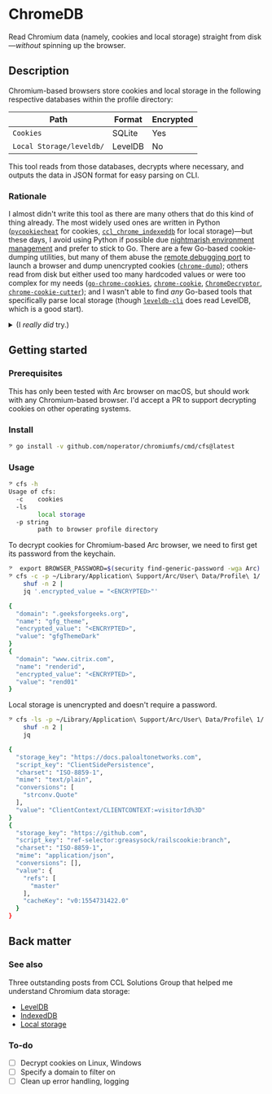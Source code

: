 # ChromeDB

Read Chromium data (namely, cookies and local storage) straight from disk—_without_ spinning up the browser. <!-- Yeah, it's called <em>Chrome</em>DB, but `chromiumdb` is a bit of a mouthful for a Go package name. -->

## Description

Chromium-based browsers store cookies and local storage in the following respective databases within the profile directory:

Path | Format | Encrypted
--- | --- | ---
`Cookies` | SQLite | Yes
`Local Storage/leveldb/` | LevelDB | No

This tool reads from those databases, decrypts where necessary, and outputs the data in JSON format for easy parsing on CLI.

### Rationale

I almost didn't write this tool as there are many others that do this kind of thing already. The most widely used ones are written in Python ([`pycookiecheat`](https://github.com/n8henrie/pycookiecheat/blob/dev/src/pycookiecheat/chrome.py) for cookies, [`ccl_chrome_indexeddb`](https://github.com/cclgroupltd/ccl_chrome_indexeddb/blob/master/ccl_chromium_localstorage.py) for local storage)—but these days, I avoid using Python if possible due [nightmarish environment management](https://xkcd.com/1987/) and prefer to stick to Go. There are a few Go-based cookie-dumping utilities, but many of them abuse the [remote debugging port](https://blog.chromium.org/2011/05/remote-debugging-with-chrome-developer.html) to launch a browser and dump unencrypted cookies ([`chrome-dump`](https://github.com/lesnuages/chrome-dump)); others read from disk but either used too many hardcoded values or were too complex for my needs ([`go-chrome-cookies`](https://github.com/teocci/go-chrome-cookies), [`chrome-cookie`](https://github.com/muyids/chrome-cookie), [`ChromeDecryptor`](https://github.com/wat4r/ChromeDecryptor), [`chrome-cookie-cutter`](https://github.com/saranrapjs/chrome-cookie-cutter)); and I wasn't able to find _any_ Go-based tools that specifically parse local storage (though [`leveldb-cli`](https://github.com/cions/leveldb-cli) does read LevelDB, which is a good start).

<details><summary>(I <em>really did</em> try.)</summary>

```bash
nln() { nl -nln | sed -E "s/(^[0-9]+)/\1.$1/"; }

# Search for tools written in Go that deal with cookie decryption.
for QUERY in \
	'chrome cookie' \
	'chromium cookie' \
	'chrome leveldb' \
	'chromium leveldb' \
    'chrome local storage' \
	'chromium local storage' \
	; do
	echo "query: $QUERY" >&2
	curl -sv "https://github.com/search?type=repositories" \
		-G -X GET --data-urlencode "q=$QUERY language:Go" \
		-H 'accept: text/html,application/xhtml+xml,application/xml;q=0.9,image/avif,image/webp,image/apng,*/*;q=0.8,application/signed-exchange;v=b3;q=0.7' |
		tee >/dev/null \
			>(htmlq -t .search-title | nln 1) \
			>(htmlq 'li > a' -a 'aria-label' | nln 2) |
	sort -V  |
	sed -E 's/^[0-9\.]+\s+//' |
	paste -d @ - - |
	tee /dev/stderr
	sleep 2
done |
    sed -E 's/ stars$//' |
	sort -u |
    tee repos.lst

# Download all of those tools' repos.
mkdir -p repos
cd repos
cat ../repos.lst | parallel --colsep @ --bar 'git clone --depth 1 https://github.com/{1} $(echo {1} | sed -E "s|/|--|")--{2}'
rm -rf ./*/.git

# Look for various topics that may or may not indicate that the tool uses the approach I care about.
echo "
sql sql|db|database|query|row
remote ws://|remote|debugg(ing|er)|9222|cdp|dev.?tools|debug.port
keychain log.?in|keychain
crypto key.?length|iteration|aes|cbc|sha1?|pbkdf|cipher|crypt
localStorage ldb|leveldb|local.?storage
" | grep -v '^$' | while read TOPIC REGEX; do
    rg -g '!.git*' -g '!topics.jsonl' -c "$REGEX" . | while read RESULT; do
        FILE=$(echo "$RESULT" | cut -d : -f 1 | sed -E 's|\./||')
        REPO="https://github.com/"$(echo "$FILE" | grep -oE '[^/]+' | head -n 1 | sed -E 's|--|/|; s/--.*//')
        STARS=$(echo "$FILE" | grep -oE '\--[0-9]+/' | head -n 1 | grep -oE '[0-9]+')
        COUNT=$(echo "$RESULT" | cut -d : -f 2)
        jo topic="$TOPIC" repo="$REPO" file="$FILE" count="$COUNT" stars="$STARS"
    done
done | tee topics.jsonl

# Sort relevant repos by popularity.
cat topics.jsonl | jq -sc 'group_by(.repo) | map({
        repo: .[0].repo,
        stars: .[0].stars,
        topics: map({topic, count}) |
            group_by(.topic) |
            map({topic: .[0].topic, count: map(.count) | add})
    }) | sort_by(.stars) | reverse[]'
    
{"repo":"https://github.com/slyd0g/WhiteChocolateMacademiaNut","stars":141,"topics":[{"topic":"crypto","count":5},{"topic":"remote","count":17},{"topic":"sql","count":6}]}
{"repo":"https://github.com/magisterquis/chromecookiestealer","stars":92,"topics":[{"topic":"crypto","count":6},{"topic":"keychain","count":3},{"topic":"remote","count":20},{"topic":"sql","count":15}]}
{"repo":"https://github.com/CCob/gookies","stars":48,"topics":[{"topic":"crypto","count":36},{"topic":"sql","count":14}]}
{"repo":"https://github.com/cions/leveldb-cli","stars":27,"topics":[{"topic":"crypto","count":14},{"topic":"localStorage","count":60},{"topic":"sql","count":290}]}
{"repo":"https://github.com/lesnuages/chrome-dump","stars":18,"topics":[{"topic":"crypto","count":11},{"topic":"keychain","count":1},{"topic":"remote","count":13}]}
{"repo":"https://github.com/teocci/go-chrome-cookies","stars":9,"topics":[{"topic":"crypto","count":140},{"topic":"keychain","count":42},{"topic":"sql","count":283}]}
{"repo":"https://github.com/idfp/go-stealer","stars":9,"topics":[{"topic":"crypto","count":73},{"topic":"keychain","count":32},{"topic":"sql","count":66}]}
{"repo":"https://github.com/muyids/chrome-cookie","stars":8,"topics":[{"topic":"crypto","count":22},{"topic":"keychain","count":3},{"topic":"sql","count":25}]}
{"repo":"https://github.com/wat4r/ChromeDecryptor","stars":5,"topics":[{"topic":"crypto","count":107},{"topic":"keychain","count":9},{"topic":"sql","count":35}]}
{"repo":"https://github.com/saranrapjs/chrome-cookie-cutter","stars":5,"topics":[{"topic":"crypto","count":29},{"topic":"sql","count":10}]}
{"repo":"https://github.com/omaidf/go-chrome-stealer","stars":5,"topics":[{"topic":"remote","count":3}]}
{"repo":"https://github.com/kawakatz/macCookies","stars":3,"topics":[{"topic":"crypto","count":68},{"topic":"keychain","count":4},{"topic":"sql","count":30}]}
{"repo":"https://github.com/4kord/gostealer","stars":3,"topics":[{"topic":"crypto","count":52},{"topic":"keychain","count":13},{"topic":"sql","count":242}]}
{"repo":"https://github.com/kinghrothgar/chrome-cookie-decrypt","stars":1,"topics":[{"topic":"crypto","count":45},{"topic":"keychain","count":12},{"topic":"sql","count":55}]}
{"repo":"https://github.com/kalelc/go-rails-cook","stars":1,"topics":[{"topic":"crypto","count":25},{"topic":"sql","count":4}]}
{"repo":"https://github.com/hybridtheory/samesite-cookie-support","stars":1,"topics":[{"topic":"crypto","count":2},{"topic":"sql","count":24}]}
{"repo":"https://github.com/m4tt72/rails-cookie-decrypt-go","stars":0,"topics":[{"topic":"crypto","count":31},{"topic":"sql","count":1}]}
{"repo":"https://github.com/igara/chrome-cookies","stars":0,"topics":[{"topic":"crypto","count":31},{"topic":"sql","count":12}]}
{"repo":"https://github.com/greasysock/railscookie","stars":0,"topics":[{"topic":"crypto","count":13},{"topic":"sql","count":1}]}
{"repo":"https://github.com/corenting/cookies","stars":0,"topics":[{"topic":"crypto","count":24},{"topic":"remote","count":1},{"topic":"sql","count":10}]}
```

</details>

## Getting started

### Prerequisites

This has only been tested with Arc browser on macOS, but should work with any Chromium-based browser. I'd accept a PR to support decrypting cookies on other operating systems.

### Install

```bash
𝄢 go install -v github.com/noperator/chromiumfs/cmd/cfs@latest
```

### Usage

```bash
𝄢 cfs -h
Usage of cfs:
  -c	cookies
  -ls
    	local storage
  -p string
    	path to browser profile directory

```

To decrypt cookies for Chromium-based Arc browser, we need to first get its password from the keychain.

```bash
𝄢  export BROWSER_PASSWORD=$(security find-generic-password -wga Arc)
𝄢 cfs -c -p ~/Library/Application\ Support/Arc/User\ Data/Profile\ 1/ |
    shuf -n 2 |
    jq '.encrypted_value = "<ENCRYPTED>"'

{
  "domain": ".geeksforgeeks.org",
  "name": "gfg_theme",
  "encrypted_value": "<ENCRYPTED>",
  "value": "gfgThemeDark"
}
{
  "domain": "www.citrix.com",
  "name": "renderid",
  "encrypted_value": "<ENCRYPTED>",
  "value": "rend01"
}
```

Local storage is unencrypted and doesn't require a password.

```bash
𝄢 cfs -ls -p ~/Library/Application\ Support/Arc/User\ Data/Profile\ 1/ |
    shuf -n 2 |
    jq

{
  "storage_key": "https://docs.paloaltonetworks.com",
  "script_key": "ClientSidePersistence",
  "charset": "ISO-8859-1",
  "mime": "text/plain",
  "conversions": [
    "strconv.Quote"
  ],
  "value": "ClientContext/CLIENTCONTEXT:=visitorId%3D"
}
{
  "storage_key": "https://github.com",
  "script_key": "ref-selector:greasysock/railscookie:branch",
  "charset": "ISO-8859-1",
  "mime": "application/json",
  "conversions": [],
  "value": {
    "refs": [
      "master"
    ],
    "cacheKey": "v0:1554731422.0"
  }
}
```

## Back matter

### See also

Three outstanding posts from CCL Solutions Group that helped me understand Chromium data storage:
- [LevelDB](https://www.cclsolutionsgroup.com/post/hang-on-thats-not-sqlite-chrome-electron-and-leveldb)
- [IndexedDB](https://www.cclsolutionsgroup.com/post/indexeddb-on-chromium)
- [Local storage](https://www.cclsolutionsgroup.com/post/chromium-session-storage-and-local-storage)

### To-do

- [ ] Decrypt cookies on Linux, Windows
- [ ] Specify a domain to filter on
- [ ] Clean up error handling, logging

